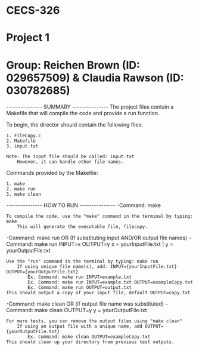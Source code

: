 # CECS-326
# Project 1
# Group: Reichen Brown (ID: 029657509) & Claudia Rawson (ID: 030782685)

--------------- SUMMARY ---------------
The project files contain a Makefile that will compile the code and provide a run function.

To begin, the director should contain the following files:

    1. FileCopy.c
    2. Makefile
    3. input.txt

    Note: The input file should be called: input.txt
        However, it can handle other file names.

Commands provided by the Makefile:

    1. make
    2. make run
    3. make clean

--------------- HOW TO RUN ---------------
-Command: make

    To compile the code, use the "make" command in the terminal by typing: make
        This will generate the executable file, filecopy.

-Command: make run
OR (If substituting input AND/OR output file names)
-Command: make run INPUT=x OUTPUT=y
    x = yourInputFile.txt | y = yourOutputFile.txt

    Use the "run" command in the terminal by typing: make run
        If using unique file name(s), add: INPUT={yourInputFile.txt} OUTPUT={yourOutputFile.txt} 
            Ex. Command: make run INPUT=example.txt
            Ex. Command: make run INPUT=example.txt OUTPUT=exampleCopy.txt
            Ex. Command: make run OUTPUT=output.txt
    This should output a copy of your input file, default OUTPUT=copy.txt

-Command: make clean
OR (if output file name was substituted)
-Command: make clean OUTPUT=y
    y = yourOutputFile.txt

    For more tests, you can remove the output files using "make clean"
        If using an output file with a unique name, add OUTPUT={yourOutputFile.txt}
            Ex. Command: make clean OUTPUT=exampleCopy.txt
    This should clean up your directory from previous test outputs.